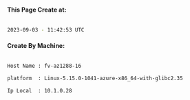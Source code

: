 
   
#### This Page Create at:

```bash

2023-09-03 - 11:42:53 UTC

```

#### Create By Machine:

```bash

Host Name : fv-az1288-16

platform  : Linux-5.15.0-1041-azure-x86_64-with-glibc2.35

Ip Local  : 10.1.0.28

```

